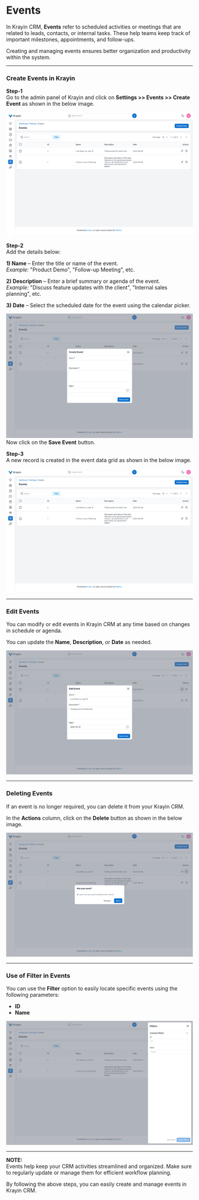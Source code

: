 # Events

In Krayin CRM, **Events** refer to scheduled activities or meetings that are related to leads, contacts, or internal tasks. These help teams keep track of important milestones, appointments, and follow-ups.

Creating and managing events ensures better organization and productivity within the system.

---

### Create Events in Krayin

**Step-1**  
Go to the admin panel of Krayin and click on **Settings >> Events >> Create Event** as shown in the below image.

![Event](../../assets/2.0/images/setting/events-list.png)

**Step-2**  
Add the details below:

**1) Name** – Enter the title or name of the event.  
*Example:* "Product Demo", "Follow-up Meeting", etc.

**2) Description** – Enter a brief summary or agenda of the event.  
*Example:* "Discuss feature updates with the client", "Internal sales planning", etc.

**3) Date** – Select the scheduled date for the event using the calendar picker.

![Create Event](../../assets/2.0/images/setting/event-create.png)
Now click on the **Save Event** button.

**Step-3**  
A new record is created in the event data grid as shown in the below image.

![Event Grid](../../assets/2.0/images/setting/events-list.png)

---

### Edit Events

You can modify or edit events in Krayin CRM at any time based on changes in schedule or agenda.

You can update the **Name**, **Description**, or **Date** as needed.

![Edit Event](../../assets/2.0/images/setting/event-edit.png)

---

### Deleting Events

If an event is no longer required, you can delete it from your Krayin CRM.

In the **Actions** column, click on the **Delete** button as shown in the below image.

![Delete Event](../../assets/2.0/images/setting/event-delete.png)

---

### Use of Filter in Events

You can use the **Filter** option to easily locate specific events using the following parameters:

- **ID**
- **Name**

![Filter Event](../../assets/2.0/images/setting/event-filter.png)

---

**NOTE:**  
Events help keep your CRM activities streamlined and organized. Make sure to regularly update or manage them for efficient workflow planning.

By following the above steps, you can easily create and manage events in Krayin CRM.
